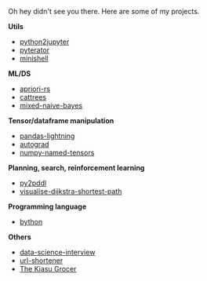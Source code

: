 Oh hey didn't see you there. Here are some of my projects.

**Utils**

* [python2jupyter](https://github.com/remykarem/python2jupyter)
* [pyterator](https://github.com/remykarem/pyterator)
* [minishell](https://github.com/remykarem/minishell)

**ML/DS**

* [apriori-rs](https://github.com/remykarem/apriori-rs)
* [cattrees](https://github.com/remykarem/cattrees)
* [mixed-naive-bayes](https://github.com/remykarem/mixed-naive-bayes)

**Tensor/dataframe manipulation**

* [pandas-lightning](https://github.com/remykarem/pandas-lightning)
* [autograd](https://github.com/remykarem/autograd)
* [numpy-named-tensors](https://github.com/remykarem/numpy-named-tensors)

**Planning, search, reinforcement learning**

* [py2pddl](https://github.com/remykarem/py2pddl)
* [visualise-dijkstra-shortest-path](https://github.com/remykarem/visualise-dijkstra-shortest-path)

**Programming language**

* [bython](https://github.com/remykarem/bython)

**Others**

* [data-science-interview](https://github.com/remykarem/data-science-flashcards)
* [url-shortener](https://github.com/remykarem/url-shortener)
* [The Kiasu Grocer](https://github.com/remykarem/the-kiasu-grocer-android)
